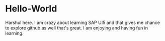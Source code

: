 # Hello-World

Harshul here. I am crazy about learning SAP UI5 and that gives me chance to explore github as well that's great.
I am enjoying and having fun in learning.
